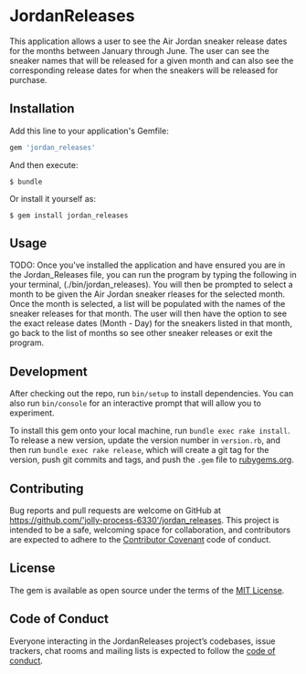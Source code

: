 # JordanReleases

This application allows a user to see the Air Jordan sneaker release dates for the months between January through June. The user can see the sneaker names that will be released for a given month and can also see the corresponding release dates for when the sneakers will be released for purchase.

## Installation

Add this line to your application's Gemfile:

```ruby
gem 'jordan_releases'
```

And then execute:

    $ bundle

Or install it yourself as:

    $ gem install jordan_releases

## Usage

TODO: Once you've installed the application and have ensured you are in the Jordan_Releases file, you can run the program by typing the following in your terminal, (./bin/jordan_releases). You will then be prompted to select a month to be given the Air Jordan sneaker rleases for the selected month. Once the month is selected, a list will be populated with the names of the sneaker releases for that month. The user will then have the option to see the exact release dates (Month - Day) for the sneakers listed in that month, go back to the list of months so see other sneaker releases or exit the program.

## Development

After checking out the repo, run `bin/setup` to install dependencies. You can also run `bin/console` for an interactive prompt that will allow you to experiment.

To install this gem onto your local machine, run `bundle exec rake install`. To release a new version, update the version number in `version.rb`, and then run `bundle exec rake release`, which will create a git tag for the version, push git commits and tags, and push the `.gem` file to [rubygems.org](https://rubygems.org).

## Contributing

Bug reports and pull requests are welcome on GitHub at https://github.com/'jolly-process-6330'/jordan_releases. This project is intended to be a safe, welcoming space for collaboration, and contributors are expected to adhere to the [Contributor Covenant](http://contributor-covenant.org) code of conduct.

## License

The gem is available as open source under the terms of the [MIT License](https://opensource.org/licenses/MIT).

## Code of Conduct

Everyone interacting in the JordanReleases project’s codebases, issue trackers, chat rooms and mailing lists is expected to follow the [code of conduct](https://github.com/'jolly-process-6330'/jordan_releases/blob/master/CODE_OF_CONDUCT.md).
